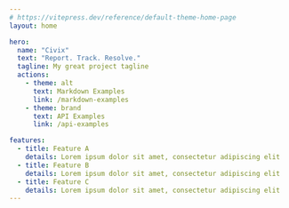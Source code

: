 ```yaml
---
# https://vitepress.dev/reference/default-theme-home-page
layout: home

hero:
  name: "Civix"
  text: "Report. Track. Resolve."
  tagline: My great project tagline
  actions:
    - theme: alt
      text: Markdown Examples
      link: /markdown-examples
    - theme: brand
      text: API Examples
      link: /api-examples

features:
  - title: Feature A
    details: Lorem ipsum dolor sit amet, consectetur adipiscing elit
  - title: Feature B
    details: Lorem ipsum dolor sit amet, consectetur adipiscing elit
  - title: Feature C
    details: Lorem ipsum dolor sit amet, consectetur adipiscing elit
---
```


